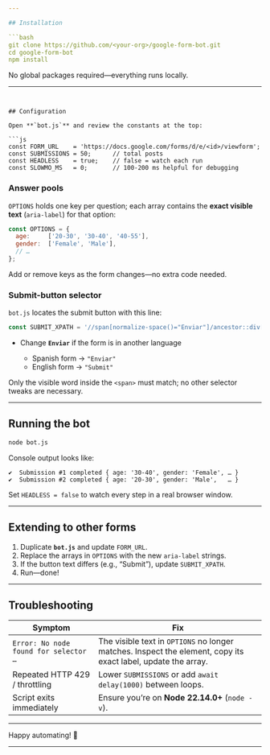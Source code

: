 ```yaml
---

## Installation

```bash
git clone https://github.com/<your-org>/google-form-bot.git
cd google-form-bot
npm install
```

No global packages required—everything runs locally.

---
```


## Configuration

Open **`bot.js`** and review the constants at the top:

```js
const FORM_URL    = 'https://docs.google.com/forms/d/e/<id>/viewform';
const SUBMISSIONS = 50;      // total posts
const HEADLESS    = true;    // false = watch each run
const SLOWMO_MS   = 0;       // 100-200 ms helpful for debugging
```

### Answer pools

`OPTIONS` holds one key per question; each array contains the **exact visible text** (`aria-label`) for that option:

```js
const OPTIONS = {
  age:     ['20-30', '30-40', '40-55'],
  gender:  ['Female', 'Male'],
  // …
};
```

Add or remove keys as the form changes—no extra code needed.

### Submit-button selector

`bot.js` locates the submit button with this line:

```js
const SUBMIT_XPATH = '//span[normalize-space()="Enviar"]/ancestor::div[@role="button"]';
```

* Change **`Enviar`** if the form is in another language

  * Spanish form → `"Enviar"`
  * English form → `"Submit"`

Only the visible word inside the `<span>` must match; no other selector tweaks are necessary.

---

## Running the bot

```bash
node bot.js
```

Console output looks like:

```
✔️  Submission #1 completed { age: '30-40', gender: 'Female', … }
✔️  Submission #2 completed { age: '20-30', gender: 'Male',   … }
```

Set `HEADLESS = false` to watch every step in a real browser window.

---

## Extending to other forms

1. Duplicate **`bot.js`** and update `FORM_URL`.
2. Replace the arrays in `OPTIONS` with the new `aria-label` strings.
3. If the button text differs (e.g., “Submit”), update `SUBMIT_XPATH`.
4. Run—done!

---

## Troubleshooting

| Symptom                               | Fix                                                                                                           |
| ------------------------------------- | ------------------------------------------------------------------------------------------------------------- |
| `Error: No node found for selector …` | The visible text in `OPTIONS` no longer matches. Inspect the element, copy its exact label, update the array. |
| Repeated HTTP 429 / throttling        | Lower `SUBMISSIONS` or add `await delay(1000)` between loops.                                                 |
| Script exits immediately              | Ensure you’re on **Node 22.14.0+** (`node -v`).                                                               |

---

Happy automating! 🚀

---
